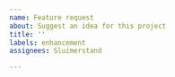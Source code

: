 ```yaml
---
name: Feature request
about: Suggest an idea for this project
title: ''
labels: enhancement
assignees: Sluimerstand

---
```



